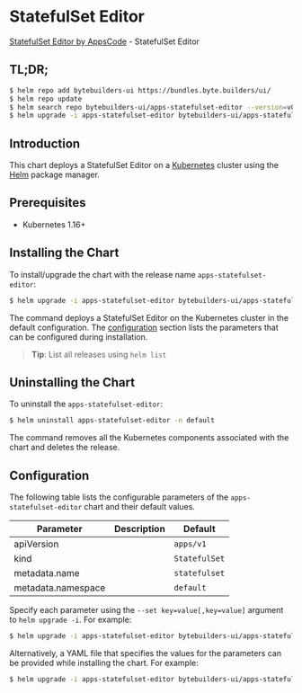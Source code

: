 # StatefulSet Editor

[StatefulSet Editor by AppsCode](https://byte.builders) - StatefulSet Editor

## TL;DR;

```bash
$ helm repo add bytebuilders-ui https://bundles.byte.builders/ui/
$ helm repo update
$ helm search repo bytebuilders-ui/apps-statefulset-editor --version=v0.3.1
$ helm upgrade -i apps-statefulset-editor bytebuilders-ui/apps-statefulset-editor -n default --create-namespace --version=v0.3.1
```

## Introduction

This chart deploys a StatefulSet Editor on a [Kubernetes](http://kubernetes.io) cluster using the [Helm](https://helm.sh) package manager.

## Prerequisites

- Kubernetes 1.16+

## Installing the Chart

To install/upgrade the chart with the release name `apps-statefulset-editor`:

```bash
$ helm upgrade -i apps-statefulset-editor bytebuilders-ui/apps-statefulset-editor -n default --create-namespace --version=v0.3.1
```

The command deploys a StatefulSet Editor on the Kubernetes cluster in the default configuration. The [configuration](#configuration) section lists the parameters that can be configured during installation.

> **Tip**: List all releases using `helm list`

## Uninstalling the Chart

To uninstall the `apps-statefulset-editor`:

```bash
$ helm uninstall apps-statefulset-editor -n default
```

The command removes all the Kubernetes components associated with the chart and deletes the release.

## Configuration

The following table lists the configurable parameters of the `apps-statefulset-editor` chart and their default values.

|     Parameter      | Description |         Default          |
|--------------------|-------------|--------------------------|
| apiVersion         |             | <code>apps/v1</code>     |
| kind               |             | <code>StatefulSet</code> |
| metadata.name      |             | <code>statefulset</code> |
| metadata.namespace |             | <code>default</code>     |


Specify each parameter using the `--set key=value[,key=value]` argument to `helm upgrade -i`. For example:

```bash
$ helm upgrade -i apps-statefulset-editor bytebuilders-ui/apps-statefulset-editor -n default --create-namespace --version=v0.3.1 --set apiVersion=apps/v1
```

Alternatively, a YAML file that specifies the values for the parameters can be provided while
installing the chart. For example:

```bash
$ helm upgrade -i apps-statefulset-editor bytebuilders-ui/apps-statefulset-editor -n default --create-namespace --version=v0.3.1 --values values.yaml
```
